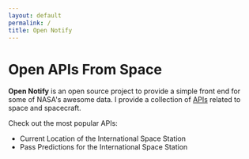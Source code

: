 ```yaml
---
layout: default
permalink: /
title: Open Notify
---
```


# Open APIs From Space

**Open Notify** is an open source project to provide a simple front end for some of NASA's awesome
data. I provide a collection of [APIs](http://www.makeuseof.com/tag/api-good-technology-explained/)
related to space and spacecraft.


Check out the most popular APIs:

 - Current Location of the International Space Station
 - Pass Predictions for the International Space Station

